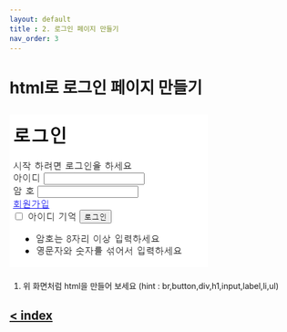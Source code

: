 ```yaml
---
layout: default
title : 2. 로그인 페이지 만들기
nav_order: 3
---
```


# html로 로그인 페이지 만들기
![login](/img/login.png)
-----------------------------------

1. 위 화면처럼 html을 만들어 보세요  (hint : br,button,div,h1,input,label,li,ul)

## [< index](index.md)
